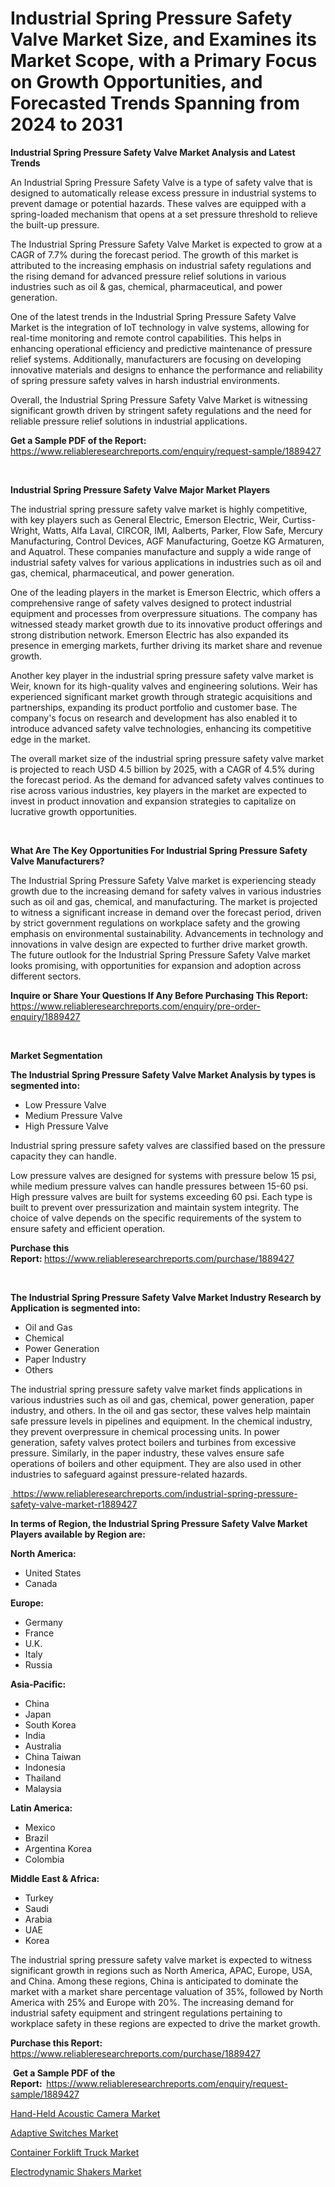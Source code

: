 <p><h1>Industrial Spring Pressure Safety Valve Market Size, and Examines its Market Scope, with a Primary Focus on Growth Opportunities, and Forecasted Trends Spanning from 2024 to 2031</h1></p><p><strong>Industrial Spring Pressure Safety Valve Market Analysis and Latest Trends</strong></p>
<p><p>An Industrial Spring Pressure Safety Valve is a type of safety valve that is designed to automatically release excess pressure in industrial systems to prevent damage or potential hazards. These valves are equipped with a spring-loaded mechanism that opens at a set pressure threshold to relieve the built-up pressure.</p><p>The Industrial Spring Pressure Safety Valve Market is expected to grow at a CAGR of 7.7% during the forecast period. The growth of this market is attributed to the increasing emphasis on industrial safety regulations and the rising demand for advanced pressure relief solutions in various industries such as oil & gas, chemical, pharmaceutical, and power generation.</p><p>One of the latest trends in the Industrial Spring Pressure Safety Valve Market is the integration of IoT technology in valve systems, allowing for real-time monitoring and remote control capabilities. This helps in enhancing operational efficiency and predictive maintenance of pressure relief systems. Additionally, manufacturers are focusing on developing innovative materials and designs to enhance the performance and reliability of spring pressure safety valves in harsh industrial environments.</p><p>Overall, the Industrial Spring Pressure Safety Valve Market is witnessing significant growth driven by stringent safety regulations and the need for reliable pressure relief solutions in industrial applications.</p></p>
<p><strong>Get a Sample PDF of the Report:&nbsp;</strong> <a href="https://www.reliableresearchreports.com/enquiry/request-sample/1889427">https://www.reliableresearchreports.com/enquiry/request-sample/1889427</a></p>
<p>&nbsp;</p>
<p><strong>Industrial Spring Pressure Safety Valve Major Market Players</strong></p>
<p><p>The industrial spring pressure safety valve market is highly competitive, with key players such as General Electric, Emerson Electric, Weir, Curtiss-Wright, Watts, Alfa Laval, CIRCOR, IMI, Aalberts, Parker, Flow Safe, Mercury Manufacturing, Control Devices, AGF Manufacturing, Goetze KG Armaturen, and Aquatrol. These companies manufacture and supply a wide range of industrial safety valves for various applications in industries such as oil and gas, chemical, pharmaceutical, and power generation.</p><p>One of the leading players in the market is Emerson Electric, which offers a comprehensive range of safety valves designed to protect industrial equipment and processes from overpressure situations. The company has witnessed steady market growth due to its innovative product offerings and strong distribution network. Emerson Electric has also expanded its presence in emerging markets, further driving its market share and revenue growth.</p><p>Another key player in the industrial spring pressure safety valve market is Weir, known for its high-quality valves and engineering solutions. Weir has experienced significant market growth through strategic acquisitions and partnerships, expanding its product portfolio and customer base. The company's focus on research and development has also enabled it to introduce advanced safety valve technologies, enhancing its competitive edge in the market.</p><p>The overall market size of the industrial spring pressure safety valve market is projected to reach USD 4.5 billion by 2025, with a CAGR of 4.5% during the forecast period. As the demand for advanced safety valves continues to rise across various industries, key players in the market are expected to invest in product innovation and expansion strategies to capitalize on lucrative growth opportunities.</p></p>
<p>&nbsp;</p>
<p><strong>What Are The Key Opportunities For Industrial Spring Pressure Safety Valve Manufacturers?</strong></p>
<p><p>The Industrial Spring Pressure Safety Valve market is experiencing steady growth due to the increasing demand for safety valves in various industries such as oil and gas, chemical, and manufacturing. The market is projected to witness a significant increase in demand over the forecast period, driven by strict government regulations on workplace safety and the growing emphasis on environmental sustainability. Advancements in technology and innovations in valve design are expected to further drive market growth. The future outlook for the Industrial Spring Pressure Safety Valve market looks promising, with opportunities for expansion and adoption across different sectors.</p></p>
<p><strong>Inquire or Share Your Questions If Any Before Purchasing This Report:</strong> <a href="https://www.reliableresearchreports.com/enquiry/pre-order-enquiry/1889427">https://www.reliableresearchreports.com/enquiry/pre-order-enquiry/1889427</a></p>
<p>&nbsp;</p>
<p><strong>Market Segmentation</strong></p>
<p><strong>The Industrial Spring Pressure Safety Valve Market Analysis by types is segmented into:</strong></p>
<p><ul><li>Low Pressure Valve</li><li>Medium Pressure Valve</li><li>High Pressure Valve</li></ul></p>
<p><p>Industrial spring pressure safety valves are classified based on the pressure capacity they can handle. </p><p>Low pressure valves are designed for systems with pressure below 15 psi, while medium pressure valves can handle pressures between 15-60 psi. High pressure valves are built for systems exceeding 60 psi. Each type is built to prevent over pressurization and maintain system integrity. The choice of valve depends on the specific requirements of the system to ensure safety and efficient operation.</p></p>
<p><strong>Purchase this Report:&nbsp;</strong><a href="https://www.reliableresearchreports.com/purchase/1889427">https://www.reliableresearchreports.com/purchase/1889427</a></p>
<p>&nbsp;</p>
<p><strong>The Industrial Spring Pressure Safety Valve Market Industry Research by Application is segmented into:</strong></p>
<p><ul><li>Oil and Gas</li><li>Chemical</li><li>Power Generation</li><li>Paper Industry</li><li>Others</li></ul></p>
<p><p>The industrial spring pressure safety valve market finds applications in various industries such as oil and gas, chemical, power generation, paper industry, and others. In the oil and gas sector, these valves help maintain safe pressure levels in pipelines and equipment. In the chemical industry, they prevent overpressure in chemical processing units. In power generation, safety valves protect boilers and turbines from excessive pressure. Similarly, in the paper industry, these valves ensure safe operations of boilers and other equipment. They are also used in other industries to safeguard against pressure-related hazards.</p></p>
<p><a href="https://www.reliableresearchreports.com/industrial-spring-pressure-safety-valve-market-r1889427">&nbsp;https://www.reliableresearchreports.com/industrial-spring-pressure-safety-valve-market-r1889427</a></p>
<p><strong>In terms of Region, the Industrial Spring Pressure Safety Valve Market Players available by Region are:</strong></p>
<p>
    <p> <strong> North America: </strong>
        <ul>
            <li>United States</li>
            <li>Canada</li>
        </ul>
        </p> 
    <p> <strong> Europe: </strong>
        <ul>
            <li>Germany</li>
            <li>France</li>
            <li>U.K.</li>
            <li>Italy</li>
            <li>Russia</li>
        </ul>
        </p> 
    <p> <strong> Asia-Pacific: </strong>
        <ul>
            <li>China</li>
            <li>Japan</li>
            <li>South Korea</li>
            <li>India</li>
            <li>Australia</li>
            <li>China Taiwan</li>
            <li>Indonesia</li>
            <li>Thailand</li>
            <li>Malaysia</li>
        </ul>
        </p> 
    <p> <strong> Latin America: </strong>
        <ul>
            <li>Mexico</li>
            <li>Brazil</li>
            <li>Argentina Korea</li>
            <li>Colombia</li>
        </ul>
        </p> 
    <p> <strong> Middle East & Africa: </strong>
        <ul>
            <li>Turkey</li>
            <li>Saudi</li>
            <li>Arabia</li>
            <li>UAE</li>
            <li>Korea</li>
        </ul>
    </p>
    </p>
<p><p>The industrial spring pressure safety valve market is expected to witness significant growth in regions such as North America, APAC, Europe, USA, and China. Among these regions, China is anticipated to dominate the market with a market share percentage valuation of 35%, followed by North America with 25% and Europe with 20%. The increasing demand for industrial safety equipment and stringent regulations pertaining to workplace safety in these regions are expected to drive the market growth.</p></p>
<p><strong>Purchase this Report: </strong><a href="https://www.reliableresearchreports.com/purchase/1889427">https://www.reliableresearchreports.com/purchase/1889427</a></p>
<p>&nbsp;<strong>Get a Sample PDF of the Report:&nbsp;&nbsp;</strong><a href="https://www.reliableresearchreports.com/enquiry/request-sample/1889427">https://www.reliableresearchreports.com/enquiry/request-sample/1889427</a></p>
<p><strong></strong></p>
<p><p><a href="https://github.com/jasminebabez/Market-Research-Report-List-1/blob/main/hand-held-acoustic-camera-market.md">Hand-Held Acoustic Camera Market</a></p><p><a href="https://medium.com/@kathleenjacksond65/adaptive-switches-market-size-by-type-wired-wireless-by-product-medical-f5c6cb51c9be">Adaptive Switches Market</a></p><p><a href="https://medium.com/@jeniw10236654655/global-container-forklift-truck-market-is-projected-to-grow-at-a-cagr-of-5-forcasted-for-period-3c8683f6902a">Container Forklift Truck Market</a></p><p><a href="https://github.com/ChiragRP21/Market-Research-Report-List-5/blob/main/electrodynamic-shakers-market.md">Electrodynamic Shakers Market</a></p></p>